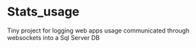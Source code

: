 # Stats_usage
Tiny project for logging web apps usage communicated through websockets into a Sql Server DB
